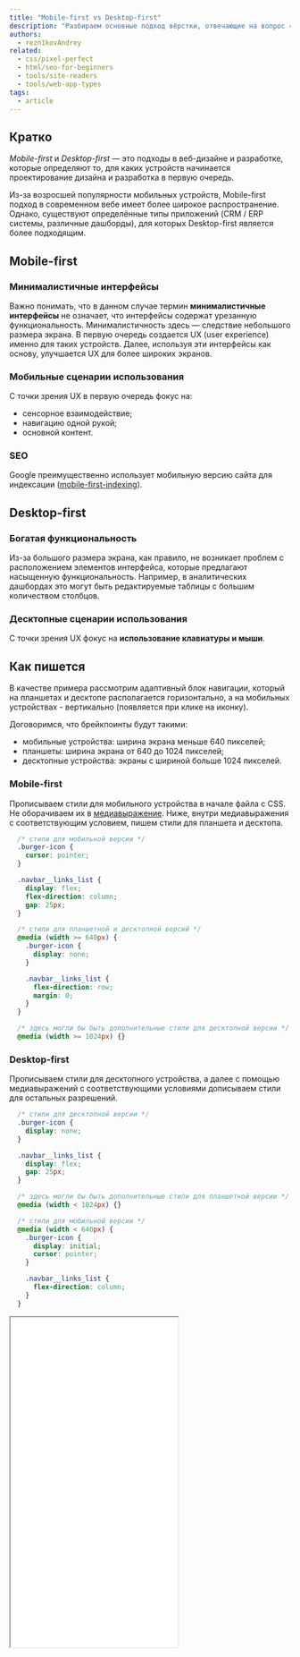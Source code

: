 ```yaml
---
title: "Mobile-first vs Desktop-first"
description: "Разбираем основные подход вёрстки, отвечающие на вопрос «С какого экрана начать верстать?»"
authors:
  - rezn1kovAndrey
related:
  - css/pixel-perfect
  - html/seo-for-beginners
  - tools/site-readers
  - tools/web-app-types
tags:
  - article
---
```


## Кратко

_Mobile-first_ и _Desktop-first_ — это подходы в веб-дизайне и разработке, которые определяют то, для каких устройств начинается проектирование дизайна и разработка в первую очередь.

Из-за возросшей популярности мобильных устройств, Mobile-first подход в современном вебе имеет более широкое распространение. Однако, существуют определённые типы приложений (CRM / ERP системы, различные дашборды), для которых Desktop-first является более подходящим.

## Mobile-first

### Минималистичные интерфейсы

Важно понимать, что в данном случае термин **минималистичные интерфейсы** не означает, что интерфейсы содержат урезанную функциональность. Минималистичность здесь — следствие небольшого размера экрана. В первую очередь создается UX (user experience) именно для таких устройств. Далее, используя эти интерфейсы как основу, улучшается UX для более широких экранов.

### Мобильные сценарии использования

С точки зрения UX в первую очередь фокус на:

- сенсорное взаимодействие;
- навигацию одной рукой;
- основной контент.

### SEO

Google преимущественно использует мобильную версию сайта для индексации ([mobile-first-indexing](https://developers.google.com/search/docs/crawling-indexing/mobile/mobile-sites-mobile-first-indexing)).

## Desktop-first

### Богатая функциональность

Из-за большого размера экрана, как правило, не возникает проблем с расположением элементов интерфейса, которые предлагают насыщенную функциональность. Например, в аналитических дашбордах это могут быть редактируемые таблицы с большим количеством столбцов.

### Десктопные сценарии использования

С точки зрения UX фокус на **использование клавиатуры и мыши**.

## Как пишется

В качестве примера рассмотрим адаптивный блок навигации, который на планшетах и десктопе располагается горизонтально, а на мобильных устройствах - вертикально (появляется при клике на иконку).

Договоримся, что брейкпоинты будут такими:

- мобильные устройства: ширина экрана меньше 640 пикселей;
- планшеты: ширина экрана от 640 до 1024 пикселей;
- десктопные устройства: экраны с шириной больше 1024 пикселей.

### Mobile-first

Прописываем стили для мобильного устройства в начале файла с CSS. Не оборачиваем их в [медиавыражение](/css/media/). Ниже, внутри медиавыражения с соответствующим условием, пишем стили для планшета и десктопа.

```css
  /* стили для мобильной версии */
  .burger-icon {
    cursor: pointer;
  }

  .navbar__links_list {
    display: flex;
    flex-direction: column;
    gap: 25px;
  }

  /* стили для планшетной и десктопной версий */
  @media (width >= 640px) {
    .burger-icon {
      display: none;
    }

    .navbar__links_list {
      flex-direction: row;
      margin: 0;
    }
  }

  /* здесь могли бы быть дополнительные стили для десктопной версии */
  @media (width >= 1024px) {}
```

### Desktop-first

Прописываем стили для десктопного устройства, а далее с помощью медиавыражений с соответствующими условиями дописываем стили для остальных разрешений.

```css
  /* стили для десктопной версии */
  .burger-icon {
    display: none;
  }

  .navbar__links_list {
    display: flex;
    gap: 25px;
  }

  /* здесь могли бы быть дополнительные стили для планшетной версии */
  @media (width < 1024px) {}

  /* стили для мобильной версии */
  @media (width < 640px) {
    .burger-icon {
      display: initial;
      cursor: pointer;
    }

    .navbar__links_list {
      flex-direction: column;
    }
  }
```

<iframe title="Адаптивная навигация" src="demos/adaptive-navbar/" height="590"></iframe>
